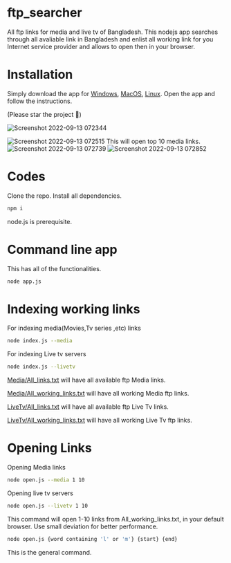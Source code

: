 # ftp_searcher
All ftp links for media and live tv of Bangladesh.
This nodejs app searches through all avaliable link in Bangladesh and enlist all working link for you Internet service provider and allows to open then in your browser.

# Installation

Simply download the app for [Windows](https://github.com/Sourav9063/ftp_searcher/releases/download/1.0.0/app-win.exe), [MacOS](https://github.com/Sourav9063/ftp_searcher/releases/download/1.0.0/app-macos), [Linux](https://github.com/Sourav9063/ftp_searcher/releases/download/1.0.0/app-linux).
Open the app and follow the instructions.

(Please star the project 🌟)

![Screenshot 2022-09-13 072344](https://user-images.githubusercontent.com/53114581/189786873-ea7be633-87a7-4c7c-a202-c83e636441be.jpg)

![Screenshot 2022-09-13 072515](https://user-images.githubusercontent.com/53114581/189786975-62327fe2-ed23-434e-81b1-56fee46f1728.jpg)
This will open top 10 media links.
![Screenshot 2022-09-13 072739](https://user-images.githubusercontent.com/53114581/189787231-a537025f-8f4a-4f68-acd5-64ef24dfec21.jpg)
![Screenshot 2022-09-13 072852](https://user-images.githubusercontent.com/53114581/189787355-fe77adf2-8f67-4792-abed-af7fb61b99c2.jpg)

# Codes

Clone the repo. Install all dependencies.
```bash
npm i
```
node.js is prerequisite.
# Command line app
This has all of the functionalities.
```bash
node app.js
```

# Indexing working links
For indexing media(Movies,Tv series ,etc) links
```bash
node index.js --media
```
For indexing Live tv servers
```bash
node index.js --livetv
```

[Media/All_links.txt](https://github.com/Sourav9063/ftp_searcher/blob/main/Media/All_links.txt) will have all available ftp Media links.

[Media/All_working_links.txt](https://github.com/Sourav9063/ftp_searcher/blob/main/Media/All_working_links.txt) will have all working Media ftp links.

[LiveTv/All_links.txt](https://github.com/Sourav9063/ftp_searcher/blob/main/LiveTV/All_links.txt) will have all available ftp Live Tv links.

[LiveTv/All_working_links.txt](https://github.com/Sourav9063/ftp_searcher/blob/main/LiveTV/All_working_links.txt) will have all working Live Tv ftp links.

# Opening Links
Opening Media links
```bash
node open.js --media 1 10
```
Opening live tv servers
```bash
node open.js --livetv 1 10
```
This command will open 1-10 links from All_working_links.txt, in your default browser. Use small deviation for better performance.

```bash
node open.js {word containing 'l' or 'm'} {start} {end}
```
This is the general command.
